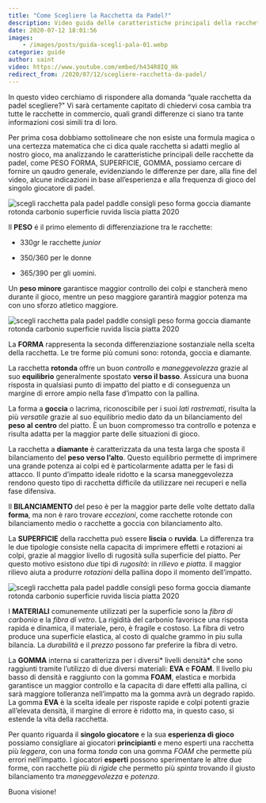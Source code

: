 ```yaml
---
title: "Come Scegliere la Racchetta da Padel?"
description: Video guida delle caratteristiche principali della racchetta da paddle, forniamo alcuni consigli analizzando il peso, la forma, la superficie e i materiali dello strumento. Guidiamo infine la scelta della pala di padel.
date: 2020-07-12 18:01:56
images:
    - /images/posts/guida-scegli-pala-01.webp
categorie: guide
author: saint
video: https://www.youtube.com/embed/h434R8IQ_Hk
redirect_from: /2020/07/12/scegliere-racchetta-da-padel/
---
```


In questo video cerchiamo di rispondere alla domanda “quale racchetta da padel scegliere?" Vi sarà certamente capitato di chiedervi cosa cambia tra tutte le racchette in commercio, quali grandi differenze ci siano tra tante informazioni cosi simili tra di loro.

Per prima cosa dobbiamo sottolineare che non esiste una formula magica o una certezza matematica che ci dica quale racchetta si adatti meglio al nostro gioco, ma analizzando le caratteristiche principali delle racchette da padel, come PESO FORMA, SUPERFICIE, GOMMA, possiamo cercare di fornire un qaudro generale, evidenziando le differenze per dare, alla fine del video, alcune indicazioni in base all’esperienza e alla frequenza di gioco del singolo giocatore di padel.

![scegli racchetta pala padel paddle consigli peso forma goccia diamante rotonda carbonio superficie ruvida liscia piatta 2020](/images/posts/guida-scegli-pala-02.webp)

Il **PESO** é il primo elemento di differenziazione tra le racchette:

- 330gr le racchette *junior*

- 350/360 per le donne

- 365/390 per gli uomini. 

Un **peso minore** garantisce maggior controllo dei colpi e stancherà meno durante il gioco, mentre un peso maggiore garantirà maggior potenza ma con uno sforzo atletico maggiore.

![scegli racchetta pala padel paddle consigli peso forma goccia diamante rotonda carbonio superficie ruvida liscia piatta 2020](/images/posts/guida-scegli-pala-03.webp)

La **FORMA** rappresenta la seconda differenziazione sostanziale nella scelta della racchetta. Le tre forme più comuni sono: rotonda, goccia e diamante. 

La racchetta **rotonda** offre un buon *controllo* e *maneggevolezza* grazie al suo **equilibrio** generalmente spostato **verso il basso**. Assicura una buona risposta in qualsiasi punto di impatto del piatto e di conseguenza un margine di errore ampio nella fase d’impatto con la pallina.

La forma a **goccia** o lacrima, riconoscibile per i suoi *lati* *rastremati*, risulta la più *versatile* grazie al suo equilibrio medio dato da un bilanciamento del **peso** **al** **centro** del piatto. È un buon compromesso tra controllo e potenza e risulta adatta per la maggior parte delle situazioni di gioco.

La racchetta a **diamante** è caratterizzata da una testa larga che sposta il bilanciamento del **peso verso l’alto**. Questo equilibrio permette di imprimere una grande potenza ai colpi ed è particolarmente adatta per le fasi di attacco. Il punto d’impatto ideale ridotto e la scarsa maneggevolezza rendono questo tipo di racchetta difficile da utilizzare nei recuperi e nella fase difensiva.

Il **BILANCIAMENTO** del peso è per la maggior parte delle volte dettato dalla **forma**, ma non è raro trovare *eccezioni*, come racchette rotonde con bilanciamento medio o racchette a goccia con bilanciamento alto.

La **SUPERFICIE** della racchetta può essere **liscia** o **ruvida**. La differenza tra le due tipologie consiste nella capacita di imprimere effetti e rotazioni ai colpi, grazie al maggior livello di rugosità sulla superficie del piatto. Per questo motivo esistono *due* tipi di *rugosità*: in *rilievo* e *piatta*. il maggior rilievo aiuta a produrre *rotazioni* della pallina dopo il momento dell’impatto.

![scegli racchetta pala padel paddle consigli peso forma goccia diamante rotonda carbonio superficie ruvida liscia piatta 2020](/images/posts/guida-scegli-pala-04.webp)

I **MATERIALI** comunemente utilizzati per la superficie sono la *fibra di carbonio* e la *fibra di vetro*. La rigidità del carbonio favorisce una risposta rapida e dinamica, il materiale, pero, è fragile e costoso. La fibra di vetro produce una superficie elastica, al costo di qualche grammo in piu sulla bilancia. La *durabilità* e il *prezzo* possono far preferire la fibra di vetro.

La **GOMMA** interna si caratterizza per i diversi* livelli densità* che sono raggiunti tramite l’utilizzo di due diversi materiali: **EVA** e **FOAM**. Il livello piu basso di densità e raggiunto con la gomma **FOAM**, elastica e morbida garantisce un maggior controllo e la capacita di dare effetti alla pallina, ci sarà maggiore tolleranza nell’impatto ma la gomma avrà un degrado rapido. La gomma **EVA** è la scelta ideale per risposte rapide e colpi potenti grazie all’elevata densità, il margine di errore è ridotto ma, in questo caso, si estende la vita della racchetta.

Per quanto riguarda il **singolo giocatore** e la sua **esperienza di gioco** possiamo consigliare ai giocatori **principianti** e meno esperti una racchetta più *leggera*, con una forma *tonda* con una gomma *FOAM* che permette più errori nell’impatto. I giocatori **esperti** possono sperimentare le altre due forme, con racchette più di *rigide* che permetto più *spinta* trovando il giusto bilanciamento tra *maneggevolezza* e *potenza*.

Buona visione! 
